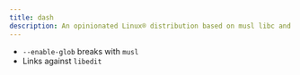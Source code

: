 ```yaml
---
title: dash
description: An opinionated Linux® distribution based on musl libc and toybox
---
```


- `--enable-glob` breaks with `musl`
- Links against `libedit`

